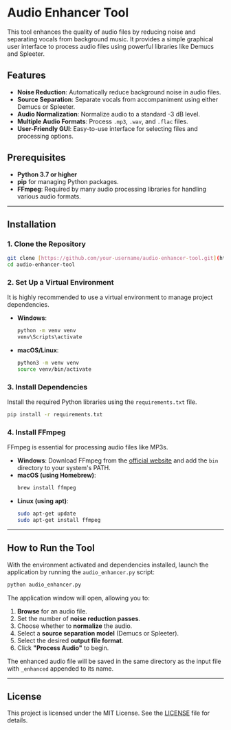 # Audio Enhancer Tool

This tool enhances the quality of audio files by reducing noise and separating vocals from background music. It provides a simple graphical user interface to process audio files using powerful libraries like Demucs and Spleeter.

## Features

* **Noise Reduction**: Automatically reduce background noise in audio files.
* **Source Separation**: Separate vocals from accompaniment using either Demucs or Spleeter.
* **Audio Normalization**: Normalize audio to a standard -3 dB level.
* **Multiple Audio Formats**: Process `.mp3`, `.wav`, and `.flac` files.
* **User-Friendly GUI**: Easy-to-use interface for selecting files and processing options.

## Prerequisites

* **Python 3.7 or higher**
* **pip** for managing Python packages.
* **FFmpeg**: Required by many audio processing libraries for handling various audio formats.

---

## Installation

### 1. Clone the Repository

```bash
git clone [https://github.com/your-username/audio-enhancer-tool.git](https://github.com/your-username/audio-enhancer-tool.git)
cd audio-enhancer-tool
````

### 2\. Set Up a Virtual Environment

It is highly recommended to use a virtual environment to manage project dependencies.

  * **Windows**:
    ```bash
    python -m venv venv
    venv\Scripts\activate
    ```
  * **macOS/Linux**:
    ```bash
    python3 -m venv venv
    source venv/bin/activate
    ```

### 3\. Install Dependencies

Install the required Python libraries using the `requirements.txt` file.

```bash
pip install -r requirements.txt
```

### 4\. Install FFmpeg

FFmpeg is essential for processing audio files like MP3s.

  * **Windows**: Download FFmpeg from the [official website](https://ffmpeg.org/download.html) and add the `bin` directory to your system's PATH.
  * **macOS (using Homebrew)**:
    ```bash
    brew install ffmpeg
    ```
  * **Linux (using apt)**:
    ```bash
    sudo apt-get update
    sudo apt-get install ffmpeg
    ```

-----

## How to Run the Tool

With the environment activated and dependencies installed, launch the application by running the `audio_enhancer.py` script:

```bash
python audio_enhancer.py
```

The application window will open, allowing you to:

1.  **Browse** for an audio file.
2.  Set the number of **noise reduction passes**.
3.  Choose whether to **normalize** the audio.
4.  Select a **source separation model** (Demucs or Spleeter).
5.  Select the desired **output file format**.
6.  Click **"Process Audio"** to begin.

The enhanced audio file will be saved in the same directory as the input file with `_enhanced` appended to its name.

-----

## License

This project is licensed under the MIT License. See the [LICENSE](LICENSE) file for details.
